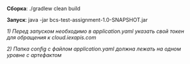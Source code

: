 **Сборка**: ./gradlew clean build

**Запуск**: java -jar bcs-test-assignment-1.0-SNAPSHOT.jar

_1) Перед запуском необходимо в application.yaml указать свой токен для обращения к cloud.iexapis.com_

_2) Папка config с файлом application.yaml должна лежать на одном уровне с артефактом_
 


